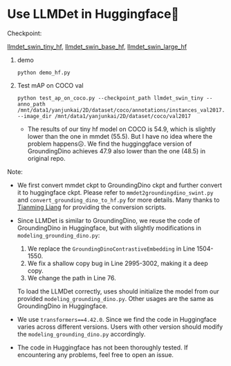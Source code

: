 # Use LLMDet in Huggingface🤗

Checkpoint:

[llmdet_swin_tiny_hf](https://huggingface.co/fushh7/llmdet_swin_tiny_hf), [llmdet_swin_base_hf](https://huggingface.co/fushh7/llmdet_swin_base_hf), [llmdet_swin_large_hf](https://huggingface.co/fushh7/llmdet_swin_large_hf)

1. demo

   ```
   python demo_hf.py
   ```

2. Test mAP on COCO val

   ```
   python test_ap_on_coco.py --checkpoint_path llmdet_swin_tiny --anno_path /mnt/data1/yanjunkai/2D/dataset/coco/annotations/instances_val2017.json --image_dir /mnt/data1/yanjunkai/2D/dataset/coco/val2017
   ```
   
   - The results of our tiny hf model on COCO is 54.9, which is slightly lower than the one in mmdet (55.5). But I have no idea where the problem happens☹️. We find the hugginggface version of GroundingDino achieves 47.9 also lower than the one (48.5) in original repo.

Note:

- We first convert mmdet ckpt to GroundingDino ckpt and further convert it to huggingface ckpt. Please refer to `mmdet2groundingdino_swint.py` and `convert_grounding_dino_to_hf.py` for more details. Many thanks to [Tianming Liang](https://github.com/tmliang) for providing the conversion scripts.

- Since LLMDet is similar to GroundingDino, we reuse the code of GroundingDino in Huggingface, but with slightly modifications in `modeling_grounding_dino.py`:

  1. We replace the `GroundingDinoContrastiveEmbedding` in Line 1504-1550.
  2. We fix a shallow copy bug in Line 2995-3002, making it a deep copy.
  3. We change the path in Line 76.

  To load the LLMDet correctly, uses should initialize the model from our provided `modeling_grounding_dino.py`. Other usages are the same as GroundingDino in Huggingface.

- We use `transformers==4.42.0`. Since we find the code in Huggingface varies across different versions. Users with other version should modify the `modeling_grounding_dino.py` accordingly.

- The code in Huggingface has not been thoroughly tested. If encountering any problems, feel free to open an issue.

